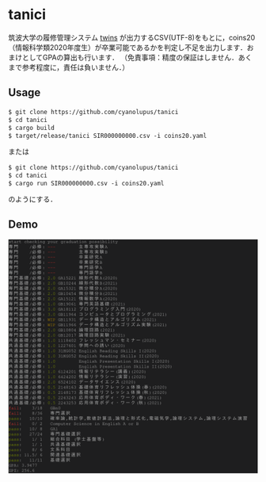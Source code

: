 # tanici

筑波大学の履修管理システム [twins](https://twins.tsukuba.ac.jp/) が出力するCSV(UTF-8)をもとに，coins20（情報科学類2020年度生）が卒業可能であるかを判定し不足を出力します．おまけとしてGPAの算出も行います．
（免責事項：精度の保証はしません．あくまで参考程度に，責任は負いません．）

## Usage

```shell
$ git clone https://github.com/cyanolupus/tanici
$ cd tanici
$ cargo build
$ target/release/tanici SIR000000000.csv -i coins20.yaml
```

または

```shell
$ git clone https://github.com/cyanolupus/tanici
$ cd tanici
$ cargo run SIR000000000.csv -i coins20.yaml
```

のようにする．

## Demo

![Demo Image](assets/demo.png)
